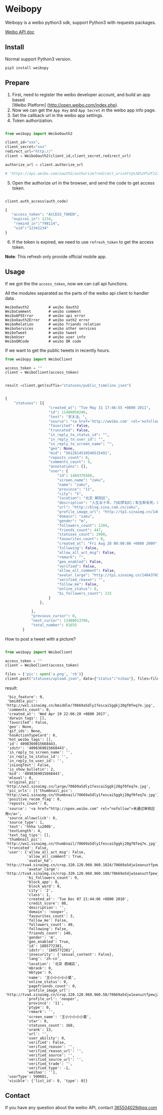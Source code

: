 # Weibopy 

Weibopy is a weibo python3 sdk, support Python3 with requests packages.

[Weibo API doc](http://open.weibo.com/wiki/SDK)

## Install
Normal support Python3 version.

    pip3 install weibopy
    
## Prepare

1. First, need to register the weibo developer account, and build an app based  
   [Weibo Platform] (http://open.weibo.com/index.php).
2. Now we can get the `App Key` and `App Secret` in the weibo app info page.
3. Set the callback url in the weibo app settings.
4. Token authorization. 


```Python

from weibopy import WeiboOauth2

client_id="xxx",
client_secret="xxx"
redirect_url="http://"
client = WeiboOauth2(client_id,client_secret,redirect_url)

authorize_url = client.authorize_url

# 'https://api.weibo.com/oauth2/authorize?redirect_uri=http%3A%2F%2F127.0.0.1%2Fcallback&client_id=123456'
```

5. Open the authorize url in the browser, and send the code to get access token.

```Python

client.auth_access(auth_code)

{
   "access_token": "ACCESS_TOKEN",
   "expires_in": 1234,
    "remind_in":"798114",
    "uid":"12341234"
}


```

6. If the token is expired, we need to use `refresh_token` to get the access token.
 
**Note**: This refresh only provide official mobile app. 

## Usage

If we got the the `access_token`, now we can call api functions.

All the modules separated as the parts of the weibo api client to handler data .

    WeiboOauth2         # weibo Oauth2 
    WeiboComment        # weibo comment
    WeiboAPIError       # weibo api error
    WeiboOauth2Error    # weibo oath2 error
    WeiboRelation       # weibo friends relation
    WeiboServices       # weibo other services
    WeiboTweet          # weibo tweet 
    WeiboUser           # weibo user info
    WeiboQRCode         # weibo QR code

If we want to get the public tweets in recently hours.

```python
from weibopy import WeiboClient

access_token = ""
client = WeiboClient(access_token)


result =client.get(suffix="statuses/public_timeline.json")


{
    "statuses": [{
                    "created_at": "Tue May 31 17:46:55 +0800 2011",
                    "id": 11488058246,
                    "text": "求关注。",
                    "source": "<a href='http://weibo.com' rel='nofollow'>新浪微博</a>",
                    "favorited": False,
                    "truncated": False,
                    "in_reply_to_status_id": "",
                    "in_reply_to_user_id": "",
                    "in_reply_to_screen_name": "",
                    "geo": None,
                    "mid": "5612814510546515491",
                    "reposts_count": 8,
                    "comments_count": 9,
                    "annotations": [],
                    "user": {
                        "id": 1404376560,
                        "screen_name": "zaku",
                        "name": "zaku",
                        "province": "11",
                        "city": "5",
                        "location": "北京 朝阳区",
                        "description": "人生五十年，乃如梦如幻；有生斯有死，壮士复何憾。",
                        "url": "http://blog.sina.com.cn/zaku",
                        "profile_image_url": "http://tp1.sinaimg.cn/1404376560/50/0/1",
                        "domain": "zaku",
                        "gender": "m",
                        "followers_count": 1204,
                        "friends_count": 447,
                        "statuses_count": 2908,
                        "favourites_count": 0,
                        "created_at": "Fri Aug 28 00:00:00 +0800 2009",
                        "following": False,
                        "allow_all_act_msg": False,
                        "remark": "",
                        "geo_enabled": False,
                        "verified": False,
                        "allow_all_comment": False,
                        "avatar_large": "http://tp1.sinaimg.cn/1404376560/180/0/1",
                        "verified_reason": "",
                        "follow_me": False,
                        "online_status": 0,
                        "bi_followers_count": 215
                    }
                },
                
            ],
            "previous_cursor": 0,
            "next_cursor": 11488013766,
            "total_number": 81655
        }
```

How to post a tweet with a picture?

```python

from weibopy import WeiboClient

access_token = ""
client = WeiboClient(access_token)

files = {'pic': open('a.png', 'rb')}
client.post("statuses/upload.json", data={"status":"nihao"}, files=files)
```
result:

     'biz_feature': 0,
     'bmiddle_pic': 'http://wx1.sinaimg.cn/bmiddle/70669a5dly1fescai5ggkj20gf0feq7e.jpg',
     'comments_count': 0,
     'created_at': 'Wed Apr 19 22:06:20 +0800 2017',
     'darwin_tags': [],
     'favorited': False,
     'geo': None,
     'gif_ids': None,
     'hasActionTypeCard': 0,
     'hot_weibo_tags': [],
     'id': 4098369015668443,
     'idstr': '4098369015668443',
     'in_reply_to_screen_name': '',
     'in_reply_to_status_id': '',
     'in_reply_to_user_id': '',
     'isLongText': False,
     'is_show_bulletin': 2,
     'mid': '4098369015668443',
     'mlevel': 0,
     'original_pic': 'http://wx1.sinaimg.cn/large/70669a5dly1fescai5ggkj20gf0feq7e.jpg',
     'pic_urls': [{'thumbnail_pic': 'http://wx1.sinaimg.cn/thumbnail/70669a5dly1fescai5ggkj20gf0feq7e.jpg'}],
     'positive_recom_flag': 0,
     'reposts_count': 0,
     'source': '<a href="http://open.weibo.com" rel="nofollow">未通过审核应用</a>',
     'source_allowclick': 0,
     'source_type': 1,
     'text': 'hhha \u200b',
     'textLength': 4,
     'text_tag_tips': [],
     'thumbnail_pic': 'http://wx1.sinaimg.cn/thumbnail/70669a5dly1fescai5ggkj20gf0feq7e.jpg',
     'truncated': False,
     'user': {'allow_all_act_msg': False,
              'allow_all_comment': True,
              'avatar_hd': 'http://tva4.sinaimg.cn/crop.320.120.960.960.1024/70669a5djw1eanuztfpewj218g0xcn9c.jpg',
              'avatar_large': 'http://tva4.sinaimg.cn/crop.320.120.960.960.180/70669a5djw1eanuztfpewj218g0xcn9c.jpg',
              'bi_followers_count': 9,
              'block_app': 0,
              'block_word': 0,
              'city': '2',
              'class': 1,
              'created_at': 'Tue Dec 07 21:44:06 +0800 2010',
              'credit_score': 80,
              'description': '',
              'domain': 'nooper',
              'favourites_count': 3,
              'follow_me': False,
              'followers_count': 48,
              'following': False,
              'friends_count': 140,
              'gender': 'm',
              'geo_enabled': True,
              'id': 1885772381,
              'idstr': '1885772381',
              'insecurity': {'sexual_content': False},
              'lang': 'zh-cn',
              'location': '北京 西城区',
              'mbrank': 0,
              'mbtype': 0,
              'name': '王小小小小小莫',
              'online_status': 0,
              'pagefriends_count': 0,
              'profile_image_url': 'http://tva4.sinaimg.cn/crop.320.120.960.960.50/70669a5djw1eanuztfpewj218g0xcn9c.jpg',
              'profile_url': 'nooper',
              'province': '11',
              'ptype': 0,
              'remark': '',
              'screen_name': '王小小小小小莫',
              'star': 0,
              'statuses_count': 168,
              'urank': 13,
              'url': '',
              'user_ability': 0,
              'verified': False,
              'verified_reason': '',
              'verified_reason_url': '',
              'verified_source': '',
              'verified_source_url': '',
              'verified_trade': '',
              'verified_type': -1,
              'weihao': ''},
     'userType': 590081,
     'visible': {'list_id': 0, 'type': 0}}
    
 

## Contact

If you have any question about the weibo API, contact 365504029@qq.com


